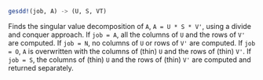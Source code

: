 ```julia
gesdd!(job, A) -> (U, S, VT)
```

Finds the singular value decomposition of `A`, `A = U * S * V'`, using a divide and conquer approach. If `job = A`, all the columns of `U` and the rows of `V'` are computed. If `job = N`, no columns of `U` or rows of `V'` are computed. If `job = O`, `A` is overwritten with the columns of (thin) `U` and the rows of (thin) `V'`. If `job = S`, the columns of (thin) `U` and the rows of (thin) `V'` are computed and returned separately.
